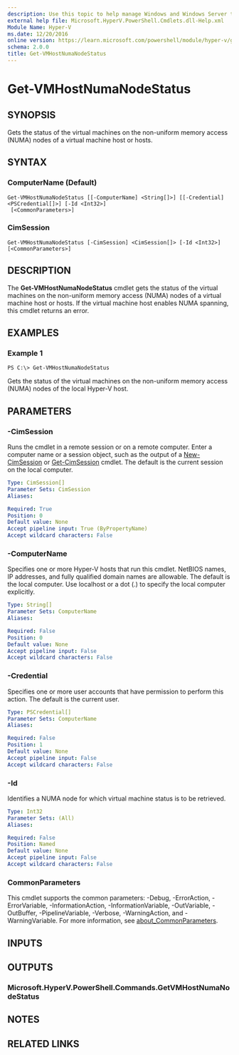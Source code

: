 ```yaml
---
description: Use this topic to help manage Windows and Windows Server technologies with Windows PowerShell.
external help file: Microsoft.HyperV.PowerShell.Cmdlets.dll-Help.xml
Module Name: Hyper-V
ms.date: 12/20/2016
online version: https://learn.microsoft.com/powershell/module/hyper-v/get-vmhostnumanodestatus?view=windowsserver2025-ps&wt.mc_id=ps-gethelp
schema: 2.0.0
title: Get-VMHostNumaNodeStatus
---
```


# Get-VMHostNumaNodeStatus

## SYNOPSIS
Gets the status of the virtual machines on the non-uniform memory access (NUMA) nodes of a virtual machine host or hosts.

## SYNTAX

### ComputerName (Default)
```
Get-VMHostNumaNodeStatus [[-ComputerName] <String[]>] [[-Credential] <PSCredential[]>] [-Id <Int32>]
 [<CommonParameters>]
```

### CimSession
```
Get-VMHostNumaNodeStatus [-CimSession] <CimSession[]> [-Id <Int32>] [<CommonParameters>]
```

## DESCRIPTION
The **Get-VMHostNumaNodeStatus** cmdlet gets the status of the virtual machines on the non-uniform memory access (NUMA) nodes of a virtual machine host or hosts.
If the virtual machine host enables NUMA spanning, this cmdlet returns an error.

## EXAMPLES

### Example 1
```
PS C:\> Get-VMHostNumaNodeStatus
```

Gets the status of the virtual machines on the non-uniform memory access (NUMA) nodes of the local Hyper-V host.

## PARAMETERS

### -CimSession
Runs the cmdlet in a remote session or on a remote computer.
Enter a computer name or a session object, such as the output of a [New-CimSession](https://go.microsoft.com/fwlink/p/?LinkId=227967) or [Get-CimSession](https://go.microsoft.com/fwlink/p/?LinkId=227966) cmdlet.
The default is the current session on the local computer.

```yaml
Type: CimSession[]
Parameter Sets: CimSession
Aliases:

Required: True
Position: 0
Default value: None
Accept pipeline input: True (ByPropertyName)
Accept wildcard characters: False
```

### -ComputerName
Specifies one or more Hyper-V hosts that run this cmdlet.
NetBIOS names, IP addresses, and fully qualified domain names are allowable.
The default is the local computer.
Use localhost or a dot (.) to specify the local computer explicitly.

```yaml
Type: String[]
Parameter Sets: ComputerName
Aliases:

Required: False
Position: 0
Default value: None
Accept pipeline input: False
Accept wildcard characters: False
```

### -Credential
Specifies one or more user accounts that have permission to perform this action.
The default is the current user.

```yaml
Type: PSCredential[]
Parameter Sets: ComputerName
Aliases:

Required: False
Position: 1
Default value: None
Accept pipeline input: False
Accept wildcard characters: False
```

### -Id
Identifies a NUMA node for which virtual machine status is to be retrieved.

```yaml
Type: Int32
Parameter Sets: (All)
Aliases:

Required: False
Position: Named
Default value: None
Accept pipeline input: False
Accept wildcard characters: False
```

### CommonParameters
This cmdlet supports the common parameters: -Debug, -ErrorAction, -ErrorVariable, -InformationAction, -InformationVariable, -OutVariable, -OutBuffer, -PipelineVariable, -Verbose, -WarningAction, and -WarningVariable. For more information, see [about_CommonParameters](https://go.microsoft.com/fwlink/?LinkID=113216).

## INPUTS

## OUTPUTS

### Microsoft.HyperV.PowerShell.Commands.GetVMHostNumaNodeStatus

## NOTES

## RELATED LINKS

